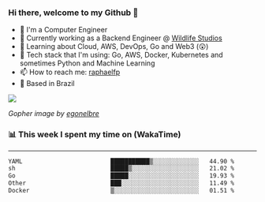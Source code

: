 ### Hi there, welcome to my Github 👋

- 📖 I'm a Computer Engineer
- 🔭 Currently working as a Backend Engineer @ [Wildlife Studios](https://wildlifestudios.com/)
- 🌱 Learning about Cloud, AWS, DevOps, Go and Web3 (😲)
- 🚀 Tech stack that I'm using: Go, AWS, Docker, Kubernetes and sometimes Python and Machine Learning
- 📫 How to reach me: [raphaelfp](https://linkedin.com/in/raphaelfp)
- 🏡 Based in Brazil

![](https://github.com/raphaelfp/gophers/blob/master/.thumb/animation/morning-coffee-3x.gif)

*Gopher image by [egonelbre](https://github.com/egonelbre/)*

### 📊 This week I spent my time on (WakaTime)

---

<!--START_SECTION:waka-->

```txt
YAML                         ███████████▒░░░░░░░░░░░░░   44.90 %
sh                           █████▒░░░░░░░░░░░░░░░░░░░   21.02 %
Go                           █████░░░░░░░░░░░░░░░░░░░░   19.93 %
Other                        ███░░░░░░░░░░░░░░░░░░░░░░   11.49 %
Docker                       ▒░░░░░░░░░░░░░░░░░░░░░░░░   01.51 %
```

<!--END_SECTION:waka-->
